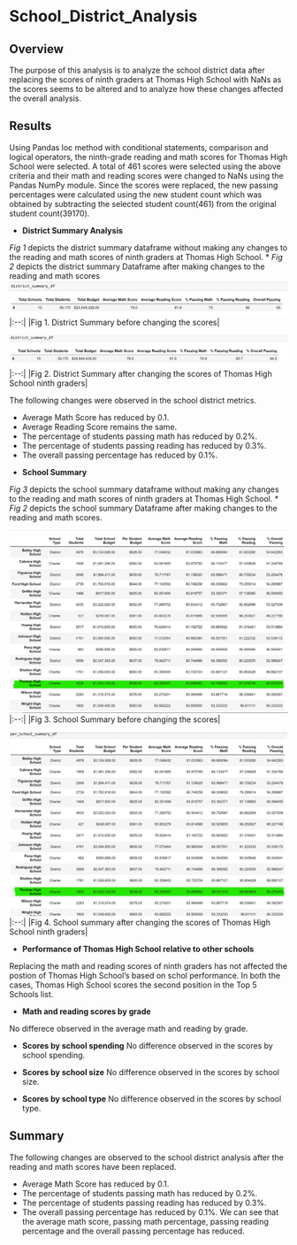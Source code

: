 # School_District_Analysis

## Overview
The purpose of this analysis is to analyze the school district data after replacing the scores of ninth graders at Thomas High School with NaNs as the scores seems to be altered and to analyze how these changes affected the overall analysis. 

## Results
Using Pandas loc method with conditional statements, comparison and logical operators, the ninth-grade reading and math scores for Thomas High School were selected. A total of 461 scores were selected using the above criteria and their math and reading scores were changed to NaNs using the Pandas NumPy module. Since the scores were replaced, the new passing percentages were calculated using the new student count which was obtained by subtracting the selected student count(461) from the original student count(39170).
- **District Summary Analysis** 

 *Fig 1*  depicts the district summary dataframe without making any changes to the reading and math scores of ninth graders at Thomas High School. * *Fig 2*  depicts the district summary Dataframe after making changes to the reading and math scores 
![district_summ_bfr](https://github.com/chinzjay/School_District_Analysis/blob/main/district_summ_bfr.PNG)
|:--:|
|Fig 1. District Summary before changing the scores|

![district_summ_aftr](https://github.com/chinzjay/School_District_Analysis/blob/main/district_summ_aftr.PNG)
|:--:|
|Fig 2. District Summary after changing the scores of Thomas High School ninth graders|

The following changes were observed in the school district metrics.
  * Average Math Score has reduced by 0.1.
  * Average Reading Score remains the same.
  * The percentage of students passing math has reduced by 0.2%.
  * The percentage of students passing reading has reduced by 0.3%.
  * The overall passing percentage has reduced by 0.1%.

- **School Summary**

*Fig 3*  depicts the school summary dataframe without making any changes to the reading and math scores of ninth graders at Thomas High School. * *Fig 2*  depicts the school summary Dataframe after making changes to the reading and math scores. 

![per_school_bfr1](https://github.com/chinzjay/School_District_Analysis/blob/main/per_school_bfr1.PNG)
|:--:|
|Fig 3. School Summary before changing the scores|

![per_school_aftr1](https://github.com/chinzjay/School_District_Analysis/blob/main/per_school_aftr1.PNG)
|:--:|
|Fig 4. School summary after changing the scores of Thomas High School ninth graders|

- **Performance of Thomas High School relative to other schools**

Replacing the math and reading scores of ninth graders has not affected the postion of Thomas High School’s based on schol performance. In both the cases, Thomas High School scores the second position in the Top 5 Schools list.

- **Math and reading scores by grade**

No differece observed in the average math and reading  by grade.

- **Scores by school spending**
 No difference observed in the scores by school spending.

- **Scores by school size**
 No difference observed in the scores by school size.

- **Scores by school type**
 No difference observed in the scores by school type.

## Summary
The following changes are observed to the school district analysis after the reading and math scores have been replaced.
  - Average Math Score has reduced by 0.1.
  - The percentage of students passing math has reduced by 0.2%.
  - The percentage of students passing reading has reduced by 0.3%.
  - The overall passing percentage has reduced by 0.1%.
We can see that the average math score, passing math percentage, passing reading percentage and the overall passing percentage has reduced.
